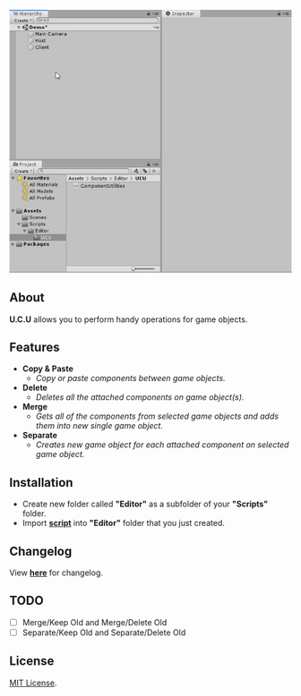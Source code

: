 <p align="center">
  <a href="#"><img src="https://github.com/iozsaygi/unity-component-copier/blob/master/media/v1.3 fixed.gif"/></a>
</p>

## About
**U.C.U** allows you to perform handy operations for game objects.

## Features
* **Copy & Paste**
    * _Copy or paste components between game objects._
* **Delete** 
    * _Deletes all the attached components on game object(s)._
* **Merge**
    * _Gets all of the components from selected game objects and adds them into new single game object._
* **Separate**
    * _Creates new game object for each attached component on selected game object._

## Installation
* Create new folder called **"Editor"** as a subfolder of your **"Scripts"** folder.
* Import **[script](https://github.com/iozsaygi/unity-component-utilities/tree/master/unity-component-utilities/Assets/Scripts/Editor/UCU)** into **"Editor"** folder that you just created.

## Changelog
View **[here](https://github.com/iozsaygi/unity-component-copier/blob/master/CHANGELOG.md)** for changelog.

## TODO
- [ ] Merge/Keep Old and Merge/Delete Old
- [ ] Separate/Keep Old and Separate/Delete Old

## License
[MIT License](https://github.com/iozsaygi/unity-component-copier/blob/master/LICENSE).
